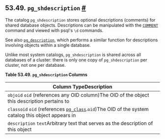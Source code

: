 ## 53.49. `pg_shdescription` [#](#CATALOG-PG-SHDESCRIPTION)

The catalog `pg_shdescription` stores optional descriptions (comments) for shared database objects. Descriptions can be manipulated with the [`COMMENT`](sql-comment "COMMENT") command and viewed with psql's `\d` commands.

See also [`pg_description`](catalog-pg-description "53.19. pg_description"), which performs a similar function for descriptions involving objects within a single database.

Unlike most system catalogs, `pg_shdescription` is shared across all databases of a cluster: there is only one copy of `pg_shdescription` per cluster, not one per database.

**Table 53.49. `pg_shdescription` Columns**

| Column TypeDescription                                                                                                                        |
| --------------------------------------------------------------------------------------------------------------------------------------------- |
| `objoid` `oid` (references any OID column)The OID of the object this description pertains to                                                  |
| `classoid` `oid` (references [`pg_class`](catalog-pg-class "53.11. pg_class").`oid`)The OID of the system catalog this object appears in |
| `description` `text`Arbitrary text that serves as the description of this object                                                              |